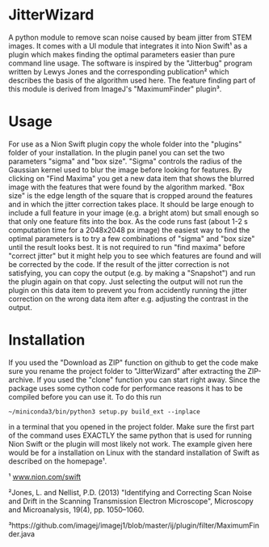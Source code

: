 JitterWizard
============

A python module to remove scan noise caused by beam jitter from STEM images. It comes with a UI module that integrates it into Nion Swift¹ as a plugin which makes finding the optimal parameters easier than pure command line usage.
The software is inspired by the "Jitterbug" program written by Lewys Jones and the corresponding publication² which describes the basis of the algorithm used here.
The feature finding part of this module is derived from ImageJ's "MaximumFinder" plugin³.

Usage
======

For use as a Nion Swift plugin copy the whole folder into the "plugins" folder of your installation.
In the plugin panel you can set the two parameters "sigma" and "box size". "Sigma" controls the radius of the Gaussian kernel used to blur the image before looking for features. By clicking on "Find Maxima" you get a new data item that shows the blurred image with the features that were found by the algorithm marked.
"Box size" is the edge length of the square that is cropped around the features and in which the jitter correction takes place. It should be large enough to include a full feature in your image (e.g. a bright atom) but small enough so that only one feature fits into the box. As the code runs fast (about 1-2 s computation time for a 2048x2048 px image) the easiest way to find the optimal parameters is to try a few combinations of "sigma" and "box size" until the result looks best.
It is not required to run "find maxima" before "correct jitter" but it might help you to see which features are found and will be corrected by the code.
If the result of the jitter correction is not satisfying, you can copy the output (e.g. by making a "Snapshot") and run the plugin again on that copy. Just selecting the output will not run the plugin on this data item to prevent you from accidently running the jitter correction on the wrong data item after e.g. adjusting the contrast in the output.

Installation
============

If you used the "Download as ZIP" function on github to get the code make sure you rename the project folder to "JitterWizard" after extracting the ZIP-archive. If you used the "clone" function you can start right away.
Since the package uses some cython code for performance reasons it has to be compiled before you can use it. To do this run
```
~/miniconda3/bin/python3 setup.py build_ext --inplace
```
in a terminal that you opened in the project folder. Make sure the first part of the command uses EXACTLY the same python that is used for running Nion Swift or the plugin will most likely not work. The example given here would be for a installation on Linux with the standard installation of Swift as described on the homepage¹.


¹ www.nion.com/swift

²Jones, L. and Nellist, P.D. (2013) "Identifying and Correcting Scan Noise and Drift in the Scanning Transmission Electron Microscope", Microscopy and Microanalysis, 19(4), pp. 1050–1060.

³https://github.com/imagej/imagej1/blob/master/ij/plugin/filter/MaximumFinder.java
